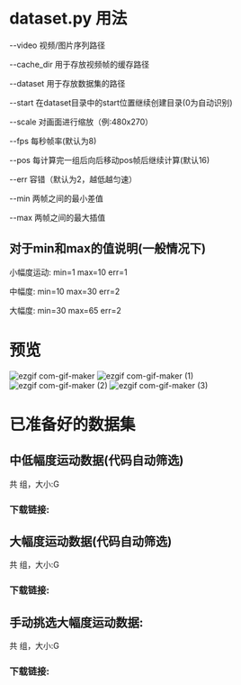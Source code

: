# dataset.py 用法

--video 视频/图片序列路径

--cache_dir 用于存放视频帧的缓存路径

--dataset 用于存放数据集的路径

--start 在dataset目录中的start位置继续创建目录(0为自动识别)

--scale 对画面进行缩放（例:480x270）

--fps 每秒帧率(默认为8)

--pos 每计算完一组后向后移动pos帧后继续计算(默认16)

--err 容错（默认为2，越低越匀速）

--min 两帧之间的最小差值

--max 两帧之间的最大插值

## 对于min和max的值说明(一般情况下)

  小幅度运动: min=1 max=10 err=1
  
  中幅度: min=10 max=30 err=2
  
  大幅度: min=30 max=65 err=2

# 预览

![ezgif com-gif-maker](https://user-images.githubusercontent.com/68835291/112470075-30a25f80-8da5-11eb-8205-efcd30d10a9c.gif)
![ezgif com-gif-maker (1)](https://user-images.githubusercontent.com/68835291/112470102-3730d700-8da5-11eb-92e1-ee250ea3a669.gif)
![ezgif com-gif-maker (2)](https://user-images.githubusercontent.com/68835291/112470108-3a2bc780-8da5-11eb-810c-ff07286c469e.gif)
![ezgif com-gif-maker (3)](https://user-images.githubusercontent.com/68835291/112470150-46b02000-8da5-11eb-80bc-9a06014253bb.gif)





# 已准备好的数据集

## 中低幅度运动数据(代码自动筛选)

  共 组，大小:G
  
  ### 下载链接:

## 大幅度运动数据(代码自动筛选)

  共 组，大小:G
  
  ### 下载链接:

## 手动挑选大幅度运动数据:

  共 组，大小:G
  
  ### 下载链接:
